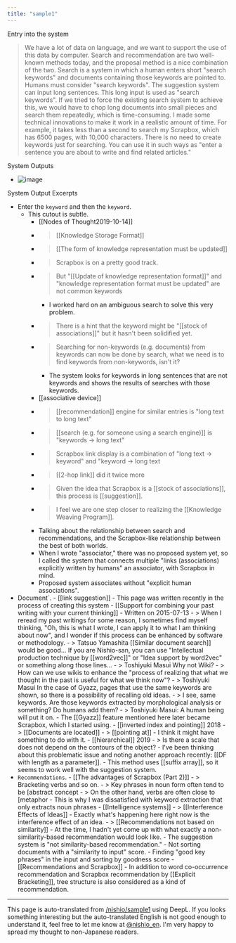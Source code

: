 ```yaml
---
title: "sample1"
---
```


Entry into the system
>  We have a lot of data on language, and we want to support the use of this data by computer.
>  Search and recommendation are two well-known methods today, and the proposal method is a nice combination of the two.
>  Search is a system in which a human enters short "search keywords" and documents containing those keywords are pointed to.
>  Humans must consider "search keywords".
>  The suggestion system can input long sentences. This long input is used as "search keywords".
>  If we tried to force the existing search system to achieve this, we would have to chop long documents into small pieces and search them repeatedly, which is time-consuming. I made some technical innovations to make it work in a realistic amount of time. For example, it takes less than a second to search my Scrapbox, which has 6500 pages, with 10,000 characters.
>  There is no need to create keywords just for searching. You can use it in such ways as "enter a sentence you are about to write and find related articles."

System Outputs
- ![image](https://gyazo.com/3fa14cbc53458503b4605dcffb4110ba/thumb/1000)

System Output Excerpts
- Enter the `keyword` and then the `keyword`.
    - This cutout is subtle.
        - [[Nodes of Thought2019-10-14]]
        - >   [[Knowledge Storage Format]]
        - >   [[The form of knowledge representation must be updated]]
        - >  Scrapbox is on a pretty good track.
        - >  But "[[Update of knowledge representation format]]" and "knowledge representation format must be updated" are not common keywords
            - I worked hard on an ambiguous search to solve this very problem.
        - >  There is a hint that the keyword might be "[[stock of associations]]" but it hasn't been solidified yet.
        - >  Searching for non-keywords (e.g. documents) from keywords can now be done by search, what we need is to find keywords from non-keywords, isn't it?
            - The system looks for keywords in long sentences that are not keywords and shows the results of searches with those keywords.
        - [[associative device]]
        - > [[recommendation]] engine for similar entries is "long text to long text"
        - >  [[search (e.g. for someone using a search engine)]] is "keywords -> long text"
        - >  Scrapbox link display is a combination of "long text -> keyword" and "keyword -> long text
        - >  [[2-hop link]] did it twice more
        - >  Given the idea that Scrapbox is a [[stock of associations]], this process is [[suggestion]].
        - > I feel we are one step closer to realizing the [[Knowledge Weaving Program]].
        - Talking about the relationship between search and recommendations, and the Scrapbox-like relationship between the best of both worlds.
        - When I wrote "associator," there was no proposed system yet, so I called the system that connects multiple "links (associations) explicitly written by humans" an associator, with Scrapbox in mind.
        - Proposed system associates without "explicit human associations".
- Document`.
        - [[link suggestion]]
        - This page was written recently in the process of creating this system
        - [[Support for combining your past writing with your current thinking]]
        - Written on 2015-07-13
        - > When I reread my past writings for some reason, I sometimes find myself thinking, "Oh, this is what I wrote, I can apply it to what I am thinking about now", and I wonder if this process can be enhanced by software or methodology.
        - > Tatsuo Yamashita [[Similar document search]] would be good... If you are Nishio-san, you can use "Intellectual production technique by [[word2vec]]" or "Idea support by word2vec" or something along those lines...
        - > Toshiyuki Masui Why not Wiki?
        - >  How can we use wikis to enhance the "process of realizing that what we thought in the past is useful for what we think now"?
        - >  Toshiyuki Masui In the case of Gyazz, pages that use the same keywords are shown, so there is a possibility of recalling old ideas.
        - > I see, same keywords. Are those keywords extracted by morphological analysis or something? Do humans add them?
        - > Toshiyuki Masui: A human being will put it on.
        - The [[Gyazz]] feature mentioned here later became Scrapbox, which I started using.
        - [[inverted index and pointing]] 2018
        - >  [[Documents are located]]
        - >  [[pointing at]]
        - I think it might have something to do with it.
        - [[hierarchical]] 2019
        - > Is there a scale that does not depend on the contours of the object?
        - I've been thinking about this problematic issue and noting another approach recently: [[DF with length as a parameter]].
        - This method uses [[suffix array]], so it seems to work well with the suggestion system.
- `Recommendations`.
        - [[The advantages of Scrapbox (Part 2)]]
        - > Bracketing verbs and so on.
        - > Key phrases in noun form often tend to be [abstract concept
        - > On the other hand, verbs are often close to [metaphor
        - This is why I was dissatisfied with keyword extraction that only extracts noun phrases
        - [[Intelligence systems]]
        - >  [[Interference Effects of Ideas]]
        - Exactly what's happening here right now is the interference effect of an idea.
        - >  [[Recommendations not based on similarity]]
        - At the time, I hadn't yet come up with what exactly a non-similarity-based recommendation would look like.
        - The suggestion system is "not similarity-based recommendation."
        - Not sorting documents with a "similarity to input" score.
        - Finding "good key phrases" in the input and sorting by goodness score
        - [[Recommendations and Scrapbox]]
        - In addition to word co-occurrence recommendation and Scrapbox recommendation by [[Explicit Bracketing]], tree structure is also considered as a kind of recommendation.

---
This page is auto-translated from [/nishio/sample1](https://scrapbox.io/nishio/sample1) using DeepL. If you looks something interesting but the auto-translated English is not good enough to understand it, feel free to let me know at [@nishio_en](https://twitter.com/nishio_en). I'm very happy to spread my thought to non-Japanese readers.